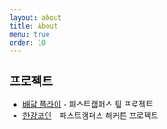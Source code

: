 ```yaml
---
layout: about
title: About
menu: true
order: 10
---
```




## 프로젝트

- [배달 플라이](https://github.com/hanyonghee9264/TeamProject_FoodFly) - 패스트캠퍼스 팀 프로젝트
- [한강코인](https://github.com/ElonMoon/Hackerton_Coin​ ) - 패스트캠퍼스 해커톤 프로젝트
